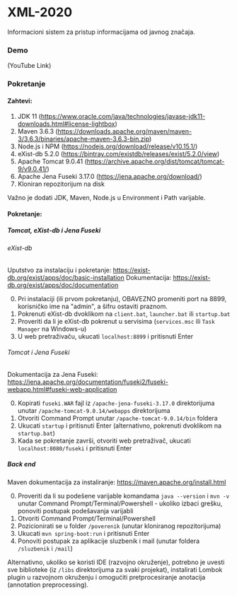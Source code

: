 # XML-2020
Informacioni sistem za pristup informacijama od javnog značaja. 

### Demo

(YouTube Link)

### Pokretanje

#### Zahtevi:

1. JDK 11 (https://www.oracle.com/java/technologies/javase-jdk11-downloads.html#license-lightbox)
2. Maven 3.6.3 (https://downloads.apache.org/maven/maven-3/3.6.3/binaries/apache-maven-3.6.3-bin.zip)
3. Node.js i NPM (https://nodejs.org/download/release/v10.15.1/)
4. eXist-db 5.2.0 (https://bintray.com/existdb/releases/exist/5.2.0/view)
5. Apache Tomcat 9.0.41 (https://archive.apache.org/dist/tomcat/tomcat-9/v9.0.41/)
6. Apache Jena Fuseki 3.17.0 (https://jena.apache.org/download/)
7. Kloniran repozitorijum na disk

Važno je dodati JDK, Maven, Node.js u Environment i Path varijable.

#### Pokretanje:

##### Tomcat, eXist-db i Jena Fuseki

###### eXist-db

Uputstvo za instalaciju i pokretanje: https://exist-db.org/exist/apps/doc/basic-installation
Dokumentacija: https://exist-db.org/exist/apps/doc/documentation

0. Pri instalaciji (ili prvom pokretanju), OBAVEZNO promeniti port na 8899, korisničko ime na "admin", a šifru ostaviti praznom.
1. Pokrenuti eXist-db dvoklikom na `client.bat`, `launcher.bat` ili `startup.bat`
2. Proveriti da li je eXist-db pokrenut u servisima (`services.msc` ili `Task Manager` na Windows-u)
3. U web pretraživaču, ukucati `localhost:8899` i pritisnuti Enter

###### Tomcat i Jena Fuseki

Dokumentacija za Jena Fuseki: https://jena.apache.org/documentation/fuseki2/fuseki-webapp.html#fuseki-web-application

0. Kopirati `fuseki.WAR` fajl iz `/apache-jena-fuseki-3.17.0` direktorijuma unutar `/apache-tomcat-9.0.14/webapps` direktorijuma
1. Otvoriti Command Prompt unutar `/apache-tomcat-9.0.14/bin` foldera
2. Ukucati `startup` i pritisnuti Enter (alternativno, pokrenuti dvoklikom na `startup.bat`)
3. Kada se pokretanje završi, otvoriti web pretraživač, ukucati `localhost:8080/fuseki` i pritisnuti Enter

##### Back end

Maven dokumentacija za instaliranje: https://maven.apache.org/install.html

0. Proveriti da li su podešene varijable komandama `java --version` i `mvn -v` unutar Command Prompt/Terminal/Powershell - ukoliko izbaci grešku, ponoviti postupak podešavanja varijabli
1. Otvoriti Command Prompt/Terminal/Powershell
2. Pozicionirati se u folder `/poverenik` (unutar kloniranog repozitorijuma)
3. Ukucati `mvn spring-boot:run` i pritisnuti Enter
4. Ponoviti postupak za aplikacije sluzbenik i mail (unutar foldera `/sluzbenik` i `/mail`)

Alternativno, ukoliko se koristi IDE (razvojno okruženje), potrebno je uvesti sve biblioteke (iz `/libs` direktorijuma za svaki projekat), instalirati Lombok plugin u razvojnom okruženju i omogućiti pretprocesiranje anotacija (annotation preprocessing).
